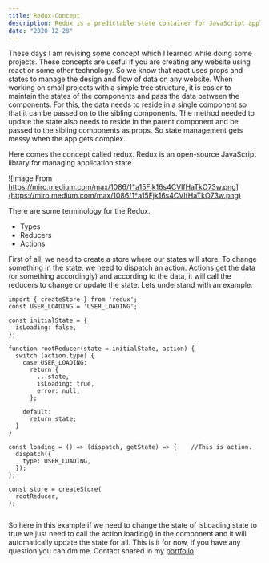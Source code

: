 ```yaml
---
title: Redux-Concept
description: Redux is a predictable state container for JavaScript applications.
date: "2020-12-28"
---
```


These days I am revising some concept which I learned while doing some projects. These concepts are useful if you are creating any website using react or some other technology. So we know that react uses props and states to manage the design and flow of data on any website. When working on small projects with a simple tree structure, it is easier to maintain the states of the components and pass the data between the components. For this, the data needs to reside in a single component so that it can be passed on to the sibling components. The method needed to update the state also needs to reside in the parent component and be passed to the sibling components as props.  So state management gets messy when the app gets complex. 

Here comes the concept called redux. Redux is an open-source JavaScript library for managing application state. 

![Image From https://miro.medium.com/max/1086/1*a15Fjk16s4CVlfHaTkO73w.png](https://miro.medium.com/max/1086/1*a15Fjk16s4CVlfHaTkO73w.png)

There are some terminology for the Redux.
* Types
* Reducers
* Actions

First of all, we need to create a store where our states will store. To change something in the state, we need to dispatch an action. Actions get the data (or something accordingly) and according to the data, it will call the reducers to change or update the state. Lets understand with an example.

```
import { createStore } from 'redux';
const USER_LOADING = 'USER_LOADING';

const initialState = {
  isLoading: false,
};

function rootReducer(state = initialState, action) {
  switch (action.type) {
    case USER_LOADING:
      return {
        ...state,
        isLoading: true,
        error: null,
      };

    default:
      return state;
  }
}

const loading = () => (dispatch, getState) => {    //This is action.
  dispatch({
    type: USER_LOADING,
  });
};

const store = createStore(
  rootReducer,
);


```

So here in this example if we need to change the state of isLoading state to true we just need to call the action loading() in the component and it will automatically update the state for all.
This is it for now, if you have any question you can dm me.
Contact shared in my [portfolio](https://prashantpandey.ml/).